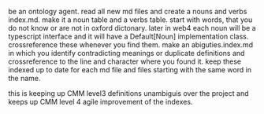 
be an ontology agent.
read all new md files and create a nouns and verbs index.md. make it a noun table and a verbs table. start with words, that you do not know or are not in oxford dictonary. later in web4 each noun will be a typescript interface and it will have a Default[Noun] implementation class. crossreference these whenever you find them. make an abiguties.index.md in which you identify contradicting meanings or duplicate definitions and crossreference to the line and character where you found it. keep these indexed up to date for each md file and files starting with the same word in the name.

this is keeping up CMM level3 definitions unambiguis over the project and keeps up CMM level 4 agile improvement of the indexes.

